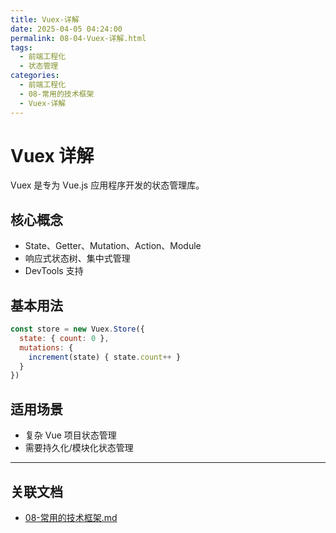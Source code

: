 ```yaml
---
title: Vuex-详解
date: 2025-04-05 04:24:00
permalink: 08-04-Vuex-详解.html
tags:
  - 前端工程化
  - 状态管理
categories:
  - 前端工程化
  - 08-常用的技术框架
  - Vuex-详解
---
```


# Vuex 详解

Vuex 是专为 Vue.js 应用程序开发的状态管理库。

## 核心概念

- State、Getter、Mutation、Action、Module
- 响应式状态树、集中式管理
- DevTools 支持

## 基本用法

```js
const store = new Vuex.Store({
  state: { count: 0 },
  mutations: {
    increment(state) { state.count++ }
  }
})
```

## 适用场景

- 复杂 Vue 项目状态管理
- 需要持久化/模块化状态管理

---

## 关联文档

- [08-常用的技术框架.md](08-常用的技术框架.html)